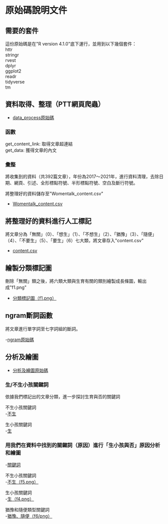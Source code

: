 # 原始碼說明文件

## 需要的套件

這份原始碼是在"R version 4.1.0"底下運行，並用到以下幾個套件：  
httr  
stringr  
rvest  
dplyr  
ggplot2  
readr  
tidyverse  
tm

## 資料取得、整理（PTT網頁爬蟲）  

- [data_process原始碼](./data_process.R)

### 函數
get_content_link: 取得文章超連結  
get_data: 獲得文章的內文  

### 彙整
 
將收集到的資料（共392篇文章），年份為2017～2021年，進行資料清理，去除日期、網頁、引述、全形標點符號、半形標點符號、空白及斷行符號。  

將整理好的資料儲存至"Womentalk_content.csv"  

- [Womentalk_content.csv](./Womentalk_content.csv)

## 將整理好的資料進行人工標記

將文章分為「無關」（0）、「想生」（1）、「不想生」（2）、「猶豫」（3）、「隨便」（4）、「不要生」（5）、「要生」（6）七大類，將文章存入"content.csv"

- [content.csv](./content.csv)

## 繪製分類標記圖

刪除「無關」類之後，將六類大類與生育有關的類別繪製成長條圖，輸出成"f1.png"

- [分類標記圖（f1.png）](./f1.png)

## ngram斷詞函數

將文章進行單字詞至七字詞組的斷詞。

-[ngram原始碼](./ngram.R)

## 分析及繪圖  
- [分析及繪圖原始碼](./analysis_and_plot)

### 生/不生小孩關鍵詞  
依據我們標記出的文章分類，進一步探討生育與否的關鍵詞

不生小孩關鍵詞      
-[不生](./f2.png)

生小孩關鍵詞    
-[生](./f3.png)

### 用我們在資料中找到的關鍵詞（原因）進行「生小孩與否」原因分析和繪圖  

-[關鍵詞](./user_dict.txt)

不生小孩關鍵詞    
-[不生（f5.png）](./f5.png)

生小孩關鍵詞  
-[生（f4.png）](./f4.png)

猶豫和隨便類型關鍵詞  
-[猶豫、隨便（f6/png）](./f6.png)


